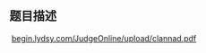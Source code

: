 ## 题目描述

<p> <a href="CDN_BASE_URL/7ac895f44fdd2538be9524aa86a9bc44?v=1656746977">begin.lydsy.com/JudgeOnline/upload/clannad.pdf</a></p>

```input1

```
```output1

```
